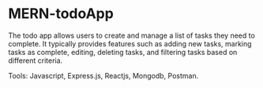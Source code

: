 # MERN-todoApp
The todo app allows users to create and manage a list of tasks they need to complete. It typically provides features such as adding new tasks, marking tasks as complete, editing, deleting tasks, and filtering tasks based on different criteria.

Tools: Javascript, Express.js, Reactjs, Mongodb, Postman.
